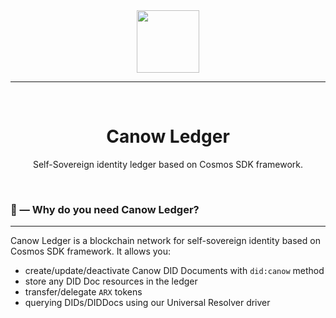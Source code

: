 <div align="center">
  <img src="docs/canow.svg" width="100" height="100" />
  
  <hr height="0.5px" />
  
  <br/>
  
  <h1> Canow Ledger </h1>
  <p> Self-Sovereign identity ledger based on Cosmos SDK framework. </p>
  
  <br/>
</div>

### 🤔 — Why do you need Canow Ledger?

___

Canow Ledger is a blockchain network for self-sovereign identity based on Cosmos SDK framework. It allows you:

- create/update/deactivate Canow DID Documents with `did:canow` method
- store any DID Doc resources in the ledger
- transfer/delegate `ARX` tokens
- querying DIDs/DIDDocs using our Universal Resolver driver

